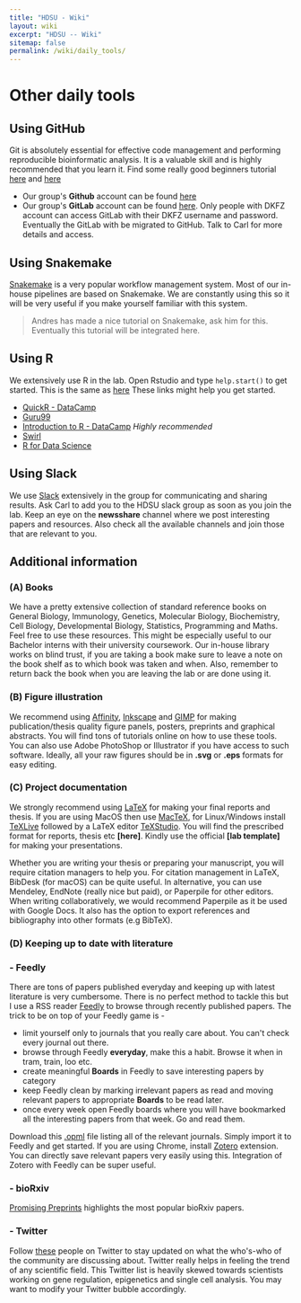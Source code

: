 ```yaml
---
title: "HDSU - Wiki"
layout: wiki
excerpt: "HDSU -- Wiki"
sitemap: false
permalink: /wiki/daily_tools/
---
```


# Other daily tools

## Using GitHub

Git is absolutely essential for effective code management and performing reproducible bioinformatic analysis. It is a valuable skill and is highly recommended that you learn it. Find some really good beginners tutorial [here](https://guides.github.com/activities/hello-world/) and [here](https://rogerdudler.github.io/git-guide/)

* Our group's **Github** account can be found [here](https://github.com/hdsu-bioquant)
* Our group's **GitLab** account can be found [here](https://odcf-gitlab.dkfz.de/). 
Only people with DKFZ account can access GitLab with their DKFZ username and password. Eventually the GitLab with be migrated to GitHub. Talk to Carl for more details and access.

## Using Snakemake

[Snakemake](https://snakemake.readthedocs.io/en/stable/index.html) is a very popular workflow management system. Most of our in-house pipelines are based on Snakemake. We are constantly using this so it will be very useful if you make yourself familiar with this system.

> Andres has made a nice tutorial on Snakemake, ask him for this. Eventually this tutorial will be integrated here.


## Using R

We extensively use R in the lab. Open Rstudio and type `help.start()` to get started. This is the same as [here](https://cran.r-project.org/doc/manuals/r-release/R-intro.html)
These links might help you get started.

* [QuickR - DataCamp](https://www.statmethods.net/r-tutorial/index.html)
* [Guru99](https://www.guru99.com/r-tutorial.html)
* [Introduction to R - DataCamp](https://www.datacamp.com/courses/free-introduction-to-r)  *Highly recommended*
* [Swirl](https://swirlstats.com/)
* [R for Data Science](https://r4ds.had.co.nz/)

## Using Slack
We use [Slack](https://slack.com/intl/de-de/) extensively in the group for communicating and sharing results. Ask Carl to add you to the HDSU slack group as soon as you join the lab. Keep an eye on the **newsshare** channel where we post interesting papers and resources. Also check all the available channels and join those that are relevant to you.

## Additional information

### (A) Books

We have a pretty extensive collection of standard reference books on General Biology, Immunology, Genetics, Molecular Biology, Biochemistry, Cell Biology, Developmental Biology, Statistics, Programming and Maths. Feel free to use these resources. This might be especially useful to our Bachelor interns with their university coursework. Our in-house library works on blind trust, if you are taking a book make sure to leave a note on the book shelf as to which book was taken and when. Also, remember to return back the book when you are leaving the lab or are done using it.

### (B) Figure illustration

We recommend using [Affinity](https://affinity.serif.com/en-gb/), [Inkscape](https://inkscape.org/) and [GIMP](https://www.gimp.org/) for making publication/thesis quality figure panels, posters, preprints and graphical abstracts. You will find tons of tutorials online on how to use these tools. You can also use Adobe PhotoShop or Illustrator if you have access to such software. Ideally, all your raw figures should be in **.svg** or **.eps** formats for easy editing.

### (C) Project documentation

We strongly recommend using [LaTeX](https://www.latex-project.org/) for making your final reports and thesis. If you are using MacOS then use [MacTeX](http://www.tug.org/mactex/), for Linux/Windows install [TeXLive](https://tug.org/texlive/) followed by a LaTeX editor [TeXStudio](https://www.texstudio.org/). You will find the prescribed format for reports, thesis etc **[here]**. Kindly use the official **[lab template]** for making your presentations.

Whether you are writing your thesis or preparing your manuscript, you will require citation managers to help you. For citation management in LaTeX, BibDesk (for macOS) can be quite useful. In alternative, you can use Mendeley, EndNote (really nice but paid), or Paperpile for other editors. When writing collaboratively, we would recommend Paperpile as it be used with Google Docs. It also has the option to export references and bibliography into other formats (e.g BibTeX). 

### (D) Keeping up to date with literature

### - Feedly

There are tons of papers published everyday and keeping up with latest literature is very cumbersome. There is no perfect method to tackle this but I use a RSS reader [Feedly](https://feedly.com/) to browse through recently published papers. The trick to be on top of your Feedly game is -

* limit yourself only to journals that you really care about. You can't check every journal out there.
* browse through Feedly **everyday**, make this a habit. Browse it when in tram, train, loo etc.
* create meaningful **Boards** in Feedly to save interesting papers by category
* keep Feedly clean by marking irrelevant papers as read and moving relevant papers to appropriate **Boards** to be read later.
* once every week open Feedly boards where you will have bookmarked all the interesting papers from that week. Go and read them.

Download this [.opml](https://drive.google.com/open?id=1Hd7F8-H5kvIsctHwlPudYdxFKik9lP_n) file listing all of the relevant journals. Simply import it to Feedly and get started. If you are using Chrome, install [Zotero](https://www.zotero.org/) extension. You can directly save relevant papers very easily using this. Integration of Zotero with Feedly can be super useful.

### - bioRxiv

[Promising Preprints](https://twitter.com/prompreprint?lang=en) highlights the most popular bioRxiv papers.

### - Twitter
Follow [these](https://drive.google.com/open?id=1RofA01QS7d_nNJg4TVWic0LmU_p5Brgd) people on Twitter to stay updated on what the who's-who of the community are discussing about. Twitter really helps in feeling the trend of any scientific field. This Twitter list is heavily skewed towards scientists working on gene regulation, epigenetics and single cell analysis. You may want to modify your Twitter bubble accordingly.
